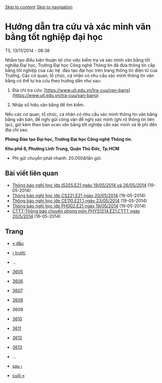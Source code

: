 [Skip to content](https://daa.uit.edu.vn/thongbao/huong-dan-tra-cuu-va-xac-minh-van-bang-tot-nghiep-dai-hoc?page=3608#main)
 [Skip to navigation](https://daa.uit.edu.vn/thongbao/huong-dan-tra-cuu-va-xac-minh-van-bang-tot-nghiep-dai-hoc?page=3608#main-nav)

Hướng dẫn tra cứu và xác minh văn bằng tốt nghiệp đại học
=========================================================

T5, 13/11/2014 - 08:38

Nhằm tạo điều kiện thuận lợi cho việc kiểm tra và xác minh văn bằng tốt nghiệp Đại học, Trường Đại học Công nghệ Thông tin đã đưa thông tin cấp bằng tốt nghiệp của các hệ  đào tạo đại học trên trang thông tin điện tử của Trường. Các cơ quan, tổ chức, cá nhân có nhu cầu xác minh thông tin văn bằng có thể tự tra cứu theo hướng dẫn như sau:

1.  Địa chỉ tra cứu: [https://www.uit.edu.vn/tra-cuu/van-bang](https://www.uit.edu.vn/tra-cuu/van-bang)
    
2.  Nhập số hiệu văn bằng để tìm kiếm.

Nếu các cơ quan, tổ chức, cá nhân có nhu cầu xác minh thông tin văn bằng bằng văn bản, đề nghị gửi công văn đề nghị xác minh (ghi rõ thông tin liên lạc), gửi kèm theo bản scan văn bằng tốt nghiệp cần xác minh và lệ phí đến địa chỉ sau:  

**Phòng Đào tạo Đại học, Trường Đại học Công nghệ Thông tin.**

**Khu phố 6, Phường Linh Trung, Quận Thủ Đức, Tp.HCM**

*   Phí gửi chuyển phát nhanh: 20.000đ/lần gửi.

Bài viết liên quan
------------------

*   [Thông báo nghỉ học lớp IS205.E21 ngày 19/05/2014 và 26/05/2014](https://daa.uit.edu.vn/thongbao/thong-bao-nghi-hoc-lop-is205e21-ngay-19052014-va-26052014)
     (19-05-2014)
*   [Thông báo nghỉ học lớp CS221.E21 ngày 20/05/2014](https://daa.uit.edu.vn/thongbao/thong-bao-nghi-hoc-lop-cs221e21-ngay-20052014)
     (19-05-2014)
*   [Thông báo nghỉ học lớp CE110.E21.1 ngày 23/05/2014](https://daa.uit.edu.vn/thongbao/thong-bao-nghi-hoc-lop-ce110e211-ngay-23052014)
     (19-05-2014)
*   [Thông báo nghỉ học lớp PH002.E21 ngày 19/05/2014](https://daa.uit.edu.vn/thongbao/thong-bao-nghi-hoc-lop-ph002e21-ngay-19052014)
     (19-05-2014)
*   [CTTT-Thông báo chuyển phòng môn PHYS1214.E21.CTTT ngày 20/5/2014](https://daa.uit.edu.vn/thongbao/cttt-thong-bao-chuyen-phong-mon-phys1214e21cttt-ngay-2052014)
     (16-05-2014)

Trang
-----

*   [« đầu](https://daa.uit.edu.vn/thongbao/huong-dan-tra-cuu-va-xac-minh-van-bang-tot-nghiep-dai-hoc "Đến trang đầu tiên")
    
*   [‹ trước](https://daa.uit.edu.vn/thongbao/huong-dan-tra-cuu-va-xac-minh-van-bang-tot-nghiep-dai-hoc?page=3607 "Đến trang kế trước")
    
*   …
*   [3605](https://daa.uit.edu.vn/thongbao/huong-dan-tra-cuu-va-xac-minh-van-bang-tot-nghiep-dai-hoc?page=3604 "Đến trang 3605")
    
*   [3606](https://daa.uit.edu.vn/thongbao/huong-dan-tra-cuu-va-xac-minh-van-bang-tot-nghiep-dai-hoc?page=3605 "Đến trang 3606")
    
*   [3607](https://daa.uit.edu.vn/thongbao/huong-dan-tra-cuu-va-xac-minh-van-bang-tot-nghiep-dai-hoc?page=3606 "Đến trang 3607")
    
*   [3608](https://daa.uit.edu.vn/thongbao/huong-dan-tra-cuu-va-xac-minh-van-bang-tot-nghiep-dai-hoc?page=3607 "Đến trang 3608")
    
*   3609
*   [3610](https://daa.uit.edu.vn/thongbao/huong-dan-tra-cuu-va-xac-minh-van-bang-tot-nghiep-dai-hoc?page=3609 "Đến trang 3610")
    
*   [3611](https://daa.uit.edu.vn/thongbao/huong-dan-tra-cuu-va-xac-minh-van-bang-tot-nghiep-dai-hoc?page=3610 "Đến trang 3611")
    
*   [3612](https://daa.uit.edu.vn/thongbao/huong-dan-tra-cuu-va-xac-minh-van-bang-tot-nghiep-dai-hoc?page=3611 "Đến trang 3612")
    
*   [3613](https://daa.uit.edu.vn/thongbao/huong-dan-tra-cuu-va-xac-minh-van-bang-tot-nghiep-dai-hoc?page=3612 "Đến trang 3613")
    
*   …
*   [sau ›](https://daa.uit.edu.vn/thongbao/huong-dan-tra-cuu-va-xac-minh-van-bang-tot-nghiep-dai-hoc?page=3609 "Đến trang kế sau")
    
*   [cuối »](https://daa.uit.edu.vn/thongbao/huong-dan-tra-cuu-va-xac-minh-van-bang-tot-nghiep-dai-hoc?page=3863 "Đến trang cuối cùng")